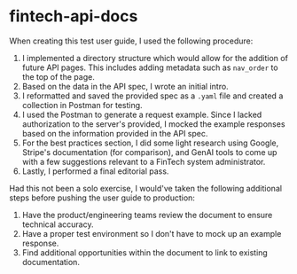 # fintech-api-docs

When creating this test user guide, I used the following procedure:

1. I implemented a directory structure which would allow for the addition of future API pages. This includes adding metadata such as `nav_order` to the top of the page.
2. Based on the data in the API spec, I wrote an initial intro.
3. I reformatted and saved the provided spec as a `.yaml` file and created a collection in Postman for testing.
4. I used the Postman to generate a request example. Since I lacked authorization to the server's provided, I mocked the example responses based on the information provided in the API spec.
5. For the best practices section, I did some light research using Google, Stripe's documentation (for comparison), and GenAI tools to come up with a few suggestions relevant to a FinTech system administrator.
6. Lastly, I performed a final editorial pass.

Had this not been a solo exercise, I would've taken the following additional steps before pushing the user guide to production:

1. Have the product/engineering teams review the document to ensure technical accuracy.
2. Have a proper test environment so I don't have to mock up an example response.
3. Find additional opportunities within the document to link to existing documentation.


